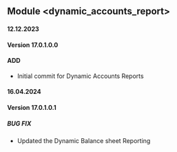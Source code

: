 ## Module <dynamic_accounts_report>

#### 12.12.2023
#### Version 17.0.1.0.0
#### ADD
- Initial commit for Dynamic Accounts  Reports

#### 16.04.2024
#### Version 17.0.1.0.1
##### BUG FIX
- Updated the Dynamic Balance sheet Reporting 

